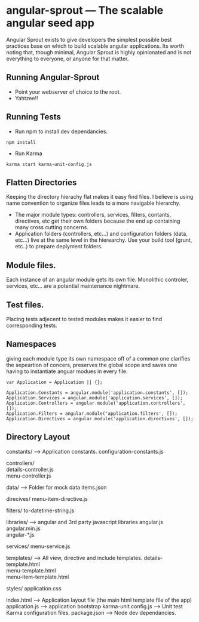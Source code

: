 # angular-sprout — The scalable angular seed app
Angular Sprout exists to give developers the simplest possible best practices base on which to build scalable angular applications. Its worth noting that, though minimal, Angular Sprout is highly opinionated and is not everything to everyone, or anyone for that matter.

## Running Angular-Sprout
 - Point your webserver of choice to the root.
 - Yahtzee!!

## Running Tests
 - Run npm to install dev dependancies.
 ```
 npm install
 ``` 
 - Run Karma
 ```
 karma start karma-unit-config.js
 ```

## Flatten Directories
Keeping the directory hierachy flat makes it easy find files. I believe is using name convention to organize files leads to a more navigable hierarchy.

 - The major module types: controllers, services, filters, contants, directives, etc get their own folders because the end up containing many cross cutting concerns.
 - Application folders (controllers, etc...) and configuration folders (data, etc...) live at the same level in the hierearchy. Use your build tool (grunt, etc..) to prepare deplyment folders.

## Module files.
Each instance of an angular module gets its own file. Monolithic controler, services, etc... are a potential maintenance nightmare.

## Test files.
Placing tests adjecent to tested modules makes it easier to find corresponding tests.

## Namespaces
giving each module type its own namespace off of a common one clarifies the sepeartion of concers, preserves the global scope and saves one having to instantiate anguar modues in every file.

```
var Application = Application || {};

Application.Constants = angular.module('application.constants', []);
Application.Services = angular.module('application.services', []);
Application.Controllers = angular.module('application.controllers', []);
Application.Filters = angular.module('application.filters', []);
Application.Directives = angular.module('application.directives', []);
```


## Directory Layout

constants/                    --> Application constants.
  configuration-constants.js	

controllers/                  
  details-controller.js     
  menu-controller.js        

data/                         --> Folder for mock data
  items.json                

direcives/
  menu-item-directive.js   

filters/
  to-datetime-string.js

libraries/                    --> angular and 3rd party javascript libraries
  angular.js                
  angular.min.js          
  angular-*.js              

services/
  menu-service.js          

templates/                    --> All view, directive and include templates.
  details-template.html				
  menu-template.html					
  menu-item-template.html		

styles/
  application.css            

index.html                  --> Application layout file (the main html template file of the app)
application.js              --> application bootstrap
karma-unit.config.js        --> Unit test Karma configuration files.
package.json                --> Node dev dependancies.

